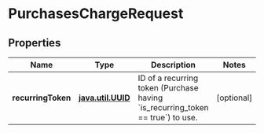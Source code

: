 
# PurchasesChargeRequest

## Properties
Name | Type | Description | Notes
------------ | ------------- | ------------- | -------------
**recurringToken** | [**java.util.UUID**](java.util.UUID.md) | ID of a recurring token (Purchase having &#x60;is_recurring_token &#x3D;&#x3D; true&#x60;) to use. |  [optional]



